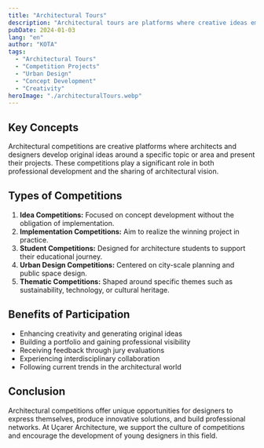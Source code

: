 ```yaml
---
title: "Architectural Tours"
description: "Architectural tours are platforms where creative ideas emerge and design boundaries are challenged."
pubDate: 2024-01-03
lang: "en"
author: "KOTA"
tags:
  - "Architectural Tours"
  - "Competition Projects"
  - "Urban Design"
  - "Concept Development"
  - "Creativity"
heroImage: "./architecturalTours.webp"
---
```


## Key Concepts
Architectural competitions are creative platforms where architects and designers develop original ideas around a specific topic or area and present their projects. These competitions play a significant role in both professional development and the sharing of architectural vision.

## Types of Competitions
<ol>
  <li><strong>Idea Competitions:</strong> Focused on concept development without the obligation of implementation.</li>
  <li><strong>Implementation Competitions:</strong> Aim to realize the winning project in practice.</li>
  <li><strong>Student Competitions:</strong> Designed for architecture students to support their educational journey.</li>
  <li><strong>Urban Design Competitions:</strong> Centered on city-scale planning and public space design.</li>
  <li><strong>Thematic Competitions:</strong> Shaped around specific themes such as sustainability, technology, or cultural heritage.</li>
</ol>

## Benefits of Participation
- Enhancing creativity and generating original ideas  
- Building a portfolio and gaining professional visibility  
- Receiving feedback through jury evaluations  
- Experiencing interdisciplinary collaboration  
- Following current trends in the architectural world  

## Conclusion
Architectural competitions offer unique opportunities for designers to express themselves, produce innovative solutions, and build professional networks. At Uçarer Architecture, we support the culture of competitions and encourage the development of young designers in this field.
